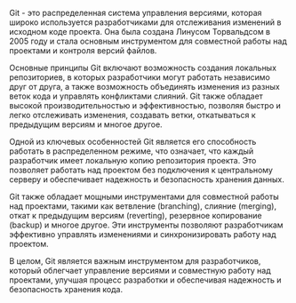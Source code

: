 Git - это распределенная система управления версиями, которая широко используется разработчиками для отслеживания изменений в исходном коде проекта. Она была создана Линусом Торвальдсом в 2005 году и стала основным инструментом для совместной работы над проектами и контроля версий файлов.

Основные принципы Git включают возможность создания локальных репозиториев, в которых разработчики могут работать независимо друг от друга, а также возможность объединять изменения из разных веток кода и управлять конфликтами слияний. Git также обладает высокой производительностью и эффективностью, позволяя быстро и легко отслеживать изменения, создавать ветки, откатываться к предыдущим версиям и многое другое.

Одной из ключевых особенностей Git является его способность работать в распределенном режиме, что означает, что каждый разработчик имеет локальную копию репозитория проекта. Это позволяет работать над проектом без подключения к центральному серверу и обеспечивает надежность и безопасность хранения данных.

Git также обладает мощными инструментами для совместной работы над проектами, такими как ветвление (branching), слияние (merging), откат к предыдущим версиям (reverting), резервное копирование (backup) и многое другое. Эти инструменты позволяют разработчикам эффективно управлять изменениями и синхронизировать работу над проектом.

В целом, Git является важным инструментом для разработчиков, который облегчает управление версиями и совместную работу над проектами, улучшая процесс разработки и обеспечивая надежность и безопасность хранения кода.